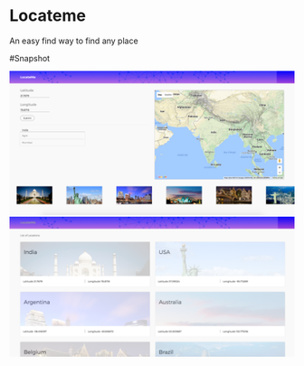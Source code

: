 # Locateme
An easy find way to find any place

#Snapshot

<img src="https://raw.githubusercontent.com/aka-jain/Locateme/master/assets/images/Screen%20Shot%201938-07-16%20at%204.52.21%20PM.png">

<img src="https://github.com/aka-jain/Locateme/blob/master/assets/images/Screen%20Shot%201938-07-16%20at%204.52.28%20PM.png?raw=true">
